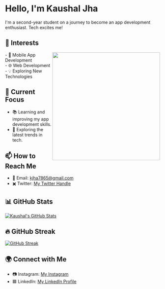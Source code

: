 <!-- Your Name -->
# Hello, I'm Kaushal Jha 

<!-- Introduction with Image -->


I'm a second-year student on a journey to become an app development enthusiast. Tech excites me!

<!-- Your Interests -->
## 🚀 Interests

  <img align="right" src="https://media.giphy.com/media/bGgsc5mWoryfgKBx1u/giphy.gif" height="350px">
- 📱 Mobile App Development
<br>
- 🌐 Web Development
<br>
- 💡 Exploring New Technologies
<br>



<!-- Current Focus -->
## 🔭 Current Focus
- 📚 Learning and improving my app development skills.
- 🧠 Exploring the latest trends in tech.

<!-- How to Reach Me -->
## 📫 How to Reach Me
- 📧 Email: kjha7865@gmail.com
- ✖️ Twitter: [My Twitter Handle](https://twitter.com/Kjha1710)

<!-- GitHub Stats -->
## 📊 GitHub Stats
[![Kaushal's GitHub Stats](https://github-readme-stats.vercel.app/api?username=kj1710&show_icons=true&theme=dark)](https://github.com/kj1710)

<!-- GitHub Streak -->
## 🔥 GitHub Streak
[![GitHub Streak](https://github-readme-streak-stats.herokuapp.com/?user=kj1710&theme=dark)](https://github.com/kj1710)

<!-- Social Media -->
## 🌍 Connect with Me
- 📷 Instagram: [My Instagram](https://www.instagram.com/kaushal_1710_/)
- 🟦 LinkedIn: [My LinkedIn Profile](https://www.linkedin.com/in/kaushal-jha-kj1710)




<!-- Projects -->

<!-- Additional Section (Optional) -->
